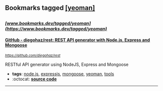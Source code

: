 ## Bookmarks tagged [[yeoman]](https://www.bookmarks.dev/search?q=[yeoman])

_<sup><sup>[www.bookmarks.dev/tagged/yeoman](https://www.bookmarks.dev/tagged/yeoman)</sup></sup>_
---
#### [GitHub - diegohaz/rest: REST API generator with Node.js, Express and Mongoose](https://github.com/diegohaz/rest)
_<sup>https://github.com/diegohaz/rest</sup>_

RESTful API generator using NodeJS, Express and Mongoose
* **tags**: [node.js](../tagged/node.js.md), [expressjs](../tagged/expressjs.md), [mongoose](../tagged/mongoose.md), [yeoman](../tagged/yeoman.md), [tools](../tagged/tools.md)
* :octocat: **[source code](https://github.com/diegohaz/rest)**
---

